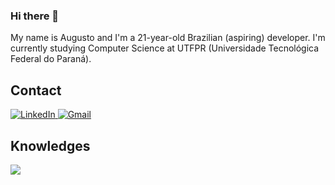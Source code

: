 ### Hi there 👋

My name is Augusto and I'm a 21-year-old Brazilian (aspiring) developer. I'm currently studying Computer Science at UTFPR (Universidade Tecnológica Federal do Paraná).

## Contact
<p align="left">
  <a href="https://www.linkedin.com/in/augustopadilha/">
    <img src="https://skillicons.dev/icons?i=linkedin" alt="LinkedIn" />
  </a>
  <a href="mailto:fpadilha.augusto@gmail.com">
    <img src="https://skillicons.dev/icons?i=gmail" alt="Gmail" />
  </a>
</p>

## Knowledges

<div>
  
  <p align=left>
    <img src="https://skillicons.dev/icons?i=java,c,flutter,git,linux"/>
</p>
          
</div>
